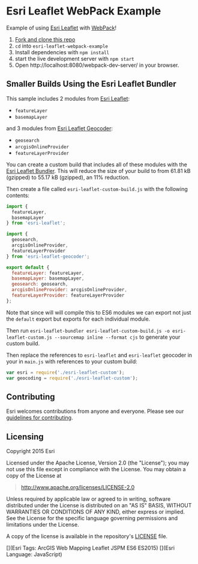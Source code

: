 # Esri Leaflet WebPack Example

Example of using [Esri Leaflet](http://esri.github.io/esri-leaflet) with [WebPack](http://webpack.github.io/)!

1. [Fork and clone this repo](https://help.github.com/articles/fork-a-repo)
2. `cd` into `esri-leaflet-webpack-example`
3. Install dependencies with `npm install`
4. start the live development server with `npm start`
5. Open http://localhost:8080/webpack-dev-server/ in your browser.

## Smaller Builds Using the Esri Leaflet Bundler

This sample includes 2 modules from [Esri Leaflet](https://github.com/Esri/esri-leaflet):

* `featureLayer`
* `basemapLayer`

and 3 modules from [Esri Leaflet Geocoder](https://github.com/Esri/esri-leaflet-geocoder):

* `geosearch`
* `arcgisOnlineProvider`
* `featureLayerProvider`

You can create a custom build that includes all of these modules with the [Esri Leaflet Bundler](http://github.com/esri/esri-leaflet-bundler). This will reduce the size of your build to from 61.81 kB (gzipped) to 55.17 kB (gzipped), an 11% reduction.

Then create a file called `esri-leaflet-custom-build.js` with the following contents:

```js
import {
  featureLayer,
  basemapLayer
} from 'esri-leaflet';

import {
  geosearch,
  arcgisOnlineProvider,
  featureLayerProvider
} from 'esri-leaflet-geocoder';

export default {
  featureLayer: featureLayer,
  basemapLayer: basemapLayer,
  geosearch: geosearch,
  arcgisOnlineProvider: arcgisOnlineProvider,
  featureLayerProvider: featureLayerProvider
};
```

Note that since will will compile this to ES6 modules we can export not just the `default` export but exports for each individual module.

Then run `esri-leaflet-bundler esri-leaflet-custom-build.js -o esri-leaflet-custom.js --sourcemap inline --format cjs` to generate your custom build.

Then replace the references to `esri-leaflet` and `esri-leaflet` geocoder in your in `main.js` with references to your custom build:

```js
var esri = require('./esri-leaflet-custom');
var geocoding = require('./esri-leaflet-custom');
```

## Contributing

Esri welcomes contributions from anyone and everyone. Please see our [guidelines for contributing](https://github.com/Esri/esri-leaflet-browserify-example/blob/master/CONTRIBUTING.md).

## Licensing
Copyright 2015 Esri

Licensed under the Apache License, Version 2.0 (the "License");
you may not use this file except in compliance with the License.
You may obtain a copy of the License at

> http://www.apache.org/licenses/LICENSE-2.0

Unless required by applicable law or agreed to in writing, software
distributed under the License is distributed on an "AS IS" BASIS,
WITHOUT WARRANTIES OR CONDITIONS OF ANY KIND, either express or implied.
See the License for the specific language governing permissions and
limitations under the License.

A copy of the license is available in the repository's [LICENSE](./LICENSE) file.

[](Esri Tags: ArcGIS Web Mapping Leaflet JSPM ES6 ES2015)
[](Esri Language: JavaScript)
